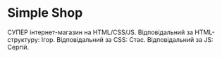 # Simple Shop
СУПЕР інтернет-магазин на HTML/CSS/JS. 
Відповідальний за HTML-структуру: Ігор.
Відповідальний за CSS: Стас.
Відповідальний за JS: Сергій.
